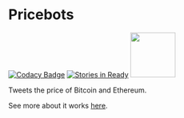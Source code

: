 # Pricebots

[![Codacy Badge](https://api.codacy.com/project/badge/Grade/1e0d48fc82eb4424a8ec4f61ecdafa5f)](https://www.codacy.com/app/JordanDworaczyk/Pricebots?utm_source=github.com&amp;utm_medium=referral&amp;utm_content=JordanDworaczyk/EthPriceBot&amp;utm_campaign=Badge_Grade)
[![Stories in Ready](https://badge.waffle.io/JordanDworaczyk/Pricebots.svg?label=ready&title=Issues%20Ready%20for%20Work)](http://waffle.io/JordanDworaczyk/Pricebots)
<a href="http://pricebots.enterslack.com">
	<img src='https://cdn.worldvectorlogo.com/logos/slack.svg' width='90'>
</a>


Tweets the price of Bitcoin and Ethereum. 

See more about it works [here](https://jordandworaczyk.github.io/Pricebots/). 
